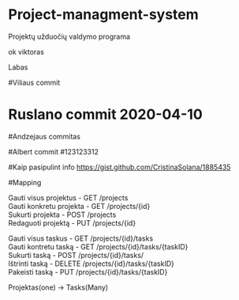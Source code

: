 
# Project-managment-system
Projektų užduočių valdymo programa

ok viktoras

Labas

#Viliaus commit
# Ruslano commit 2020-04-10
#Andzejaus commitas

#Albert commit
#123123312

#Kaip pasipulint info
https://gist.github.com/CristinaSolana/1885435

#Mapping

Gauti visus projektus   - GET /projects  
Gauti konkretu projekta - GET /projects/{id}  
Sukurti projekta 		- POST 	/projects  
Redaguoti projektą 	    - PUT	/projects/{id}   


Gauti visus taskus - GET /projects/{id}/tasks  
Gauti kontretu taską - GET /projects/{id}/tasks/{taskID}  
Sukurti taską  - POST /projects/{id}/tasks/  
Ištrinti taską - DELETE /projects/{id}/tasks/{taskID}  
Pakeisti taską - PUT  /projects/{id}/tasks/{taskID}


Projektas(one) -> Tasks(Many)
